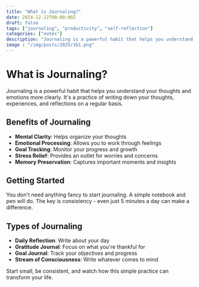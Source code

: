 ```yaml
---
title: "What is Journaling?"
date: 2024-12-22T00:00:00Z
draft: false
tags: ["journaling", "productivity", "self-reflection"]
categories: ["notes"]
description: "Journaling is a powerful habit that helps you understand your thoughts and emotions more clearly...."
image : "/img/posts/2025/1b1.png"
---
```


# What is Journaling?

Journaling is a powerful habit that helps you understand your thoughts and emotions more clearly. It's a practice of writing down your thoughts, experiences, and reflections on a regular basis.

## Benefits of Journaling

- **Mental Clarity**: Helps organize your thoughts
- **Emotional Processing**: Allows you to work through feelings
- **Goal Tracking**: Monitor your progress and growth
- **Stress Relief**: Provides an outlet for worries and concerns
- **Memory Preservation**: Captures important moments and insights

## Getting Started

You don't need anything fancy to start journaling. A simple notebook and pen will do. The key is consistency - even just 5 minutes a day can make a difference.

## Types of Journaling

- **Daily Reflection**: Write about your day
- **Gratitude Journal**: Focus on what you're thankful for
- **Goal Journal**: Track your objectives and progress
- **Stream of Consciousness**: Write whatever comes to mind

Start small, be consistent, and watch how this simple practice can transform your life.
